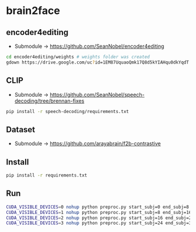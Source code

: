 # brain2face

## encoder4editing

- Submodule -> https://github.com/SeanNobel/encoder4editing

```bash
cd encoder4editing/weights # weights folder was created
gdown https://drive.google.com/uc?id=1EM87UquaoQmk17Q8d5kYIAHqu0dkYqdT # FFHQ Inversion model
```

## CLIP

- Submodule -> https://github.com/SeanNobel/speech-decoding/tree/brennan-fixes

```bash
pip install -r speech-decoding/requirements.txt
```

## Dataset

- Submodule -> https://github.com/arayabrain/f2b-contrastive

## Install

```bash
pip install -r requirements.txt
```

## Run

```bash
CUDA_VISIBLE_DEVICES=0 nohup python preproc.py start_subj=0 end_subj=8 > out1.log &
CUDA_VISIBLE_DEVICES=1 nohup python preproc.py start_subj=8 end_subj=16 > out2.log &
CUDA_VISIBLE_DEVICES=2 nohup python preproc.py start_subj=16 end_subj=24 > out3.log &
CUDA_VISIBLE_DEVICES=3 nohup python preproc.py start_subj=24 end_subj=32 > out4.log &
```